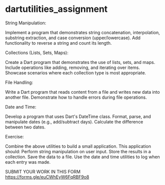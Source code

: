 # dartutilities_assignment
String Manipulation:

Implement a program that demonstrates string concatenation, interpolation, substring extraction, and case conversion (upper/lowercase).
Add functionality to reverse a string and count its length.

Collections (Lists, Sets, Maps):

Create a Dart program that demonstrates the use of lists, sets, and maps.
Include operations like adding, removing, and iterating over items.
Showcase scenarios where each collection type is most appropriate.

File Handling:

Write a Dart program that reads content from a file and writes new data into another file.
Demonstrate how to handle errors during file operations.

Date and Time:

Develop a program that uses Dart's DateTime class.
Format, parse, and manipulate dates (e.g., add/subtract days).
Calculate the difference between two dates.

Exercise:

Combine the above utilities to build a small application. This application should:
Perform string manipulation on user input.
Store the results in a collection.
Save the data to a file.
Use the date and time utilities to log when each entry was made.







SUBMIT YOUR WORK IN THIS FORM https://forms.gle/euCWhEyW6FqRBF9o8